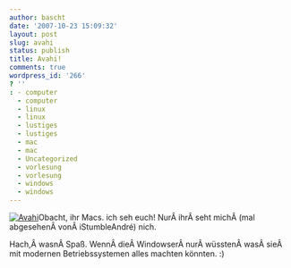 ```yaml
---
author: bascht
date: '2007-10-23 15:09:32'
layout: post
slug: avahi
status: publish
title: Avahi!
comments: true
wordpress_id: '266'
? ''
: - computer
  - computer
  - linux
  - linux
  - lustiges
  - lustiges
  - mac
  - mac
  - Uncategorized
  - vorlesung
  - vorlesung
  - windows
  - windows
---
```


[![Avahi](http://www.bascht.com/uploads/2007/10/avahi.thumbnail.png)](http://www.bascht.com/uploads/2007/10/avahi.png "Avahi")Obacht,
ihr Macs. ich seh euch! NurÂ ihrÂ seht michÂ (mal abgesehenÂ vonÂ
iStumbleAndré) nich.

Hach,Â wasnÂ Spaß. WennÂ dieÂ WindowserÂ nurÂ wüsstenÂ wasÂ sieÂ
mit modernen Betriebssystemen alles machten könnten. :)



